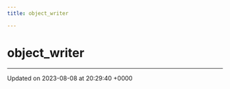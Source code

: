 ```yaml
---
title: object_writer

---
```


# object_writer





-------------------------------

Updated on 2023-08-08 at 20:29:40 +0000